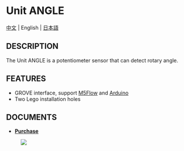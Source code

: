 # Unit ANGLE

[中文](/zh_CN/product_documents/units/unit_angle) | English | [日本語](ja/product_documents/units/unit_angle)

## DESCRIPTION

The Unit ANGLE is a potentiometer sensor that can detect rotary
angle.

## FEATURES

-  GROVE interface, support [M5Flow](http://flow.m5stack.com) and [Arduino](http://www.arduino.cc)
-  Two Lego installation holes

## DOCUMENTS

<!-- - **[Example](en/file_to_display_null)** -->
- **[Purchase](https://www.aliexpress.com/store/product/M5Stack-Official-Mini-Angle-Unit-Potentiometer-Inside-Resistance-Adjustable-GPIO-GROVE-Co-n-nec-to-r/3226069_32931834705.html?spm=a2g1y.12024536.productList_5885013.subject_18)**

<figure>
    <img src="assets/img/product_pics/units/M5GO_Unit_angle.png">
</figure>